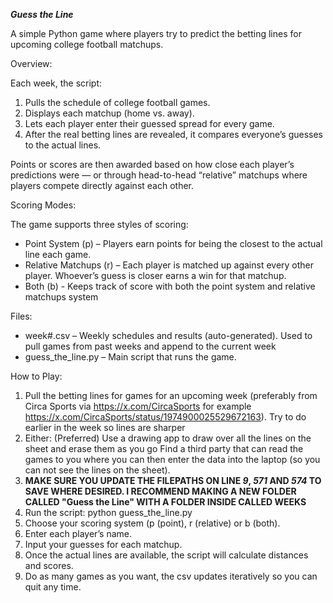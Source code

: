 _**Guess the Line**_

A simple Python game where players try to predict the betting lines for upcoming college football matchups.

Overview:

Each week, the script:
1. Pulls the schedule of college football games.
2. Displays each matchup (home vs. away).
3. Lets each player enter their guessed spread for every game.
4. After the real betting lines are revealed, it compares everyone’s guesses to the actual lines.

Points or scores are then awarded based on how close each player’s predictions were — or through head-to-head “relative” matchups where players compete directly against each other.

Scoring Modes:

The game supports three styles of scoring:
- Point System (p) – Players earn points for being the closest to the actual line each game.
- Relative Matchups (r) – Each player is matched up against every other player. Whoever’s guess is closer earns a win for that matchup.
- Both (b) - Keeps track of score with both the point system and relative matchups system

Files:

- week#.csv – Weekly schedules and results (auto-generated). Used to pull games from past weeks and append to the current week
- guess_the_line.py – Main script that runs the game.

How to Play:

1. Pull the betting lines for games for an upcoming week (preferably from Circa Sports via https://x.com/CircaSports for example https://x.com/CircaSports/status/1974900025529672163). Try to do earlier in the week so lines are sharper
2. Either:
       (Preferred) Use a drawing app to draw over all the lines on the sheet and erase them as you go
       Find a third party that can read the games to you where you can then enter the data into the laptop (so you can not see the lines on the sheet).
4. **MAKE SURE YOU UPDATE THE FILEPATHS ON LINE **_9_**, **_571_** AND **_574_** TO SAVE WHERE DESIRED. I RECOMMEND MAKING A NEW FOLDER CALLED "Guess the Line" WITH A FOLDER INSIDE CALLED WEEKS**
5. Run the script: python guess_the_line.py
6. Choose your scoring system (p (point), r (relative) or b (both).
7. Enter each player’s name.
8. Input your guesses for each matchup.
9. Once the actual lines are available, the script will calculate distances and scores.
10. Do as many games as you want, the csv updates iteratively so you can quit any time.

